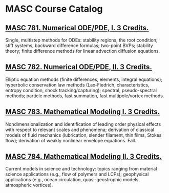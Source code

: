 # MASC Course Catalog

## [MASC 781. Numerical ODE/PDE, I. 3 Credits.](./MASC_781_Numerical_ODEPDE_I)

Single, multistep methods for ODEs: stability regions, the root condition; stiff systems, backward difference formulas; two-point BVPs; stability theory; finite difference methods for linear advection diffusion equations.

## [MASC 782. Numerical ODE/PDE, II. 3 Credits.](./MASC_782_Numerical_ODEPDE_II)

Elliptic equation methods (finite differences, elements, integral equations); hyperbolic conservation law methods (Lax-Fiedrich, characteristics, entropy condition, shock tracking/capturing); spectral, pseudo-spectral methods; particle methods, fast summation, fast multipole/vortex methods.

## [MASC 783. Mathematical Modeling I. 3 Credits.](./MASC_783_Mathematical_Modeling_I)

Nondimensionalization and identification of leading order physical effects with respect to relevant scales and phenomena; derivation of classical models of fluid mechanics (lubrication, slender filament, thin films, Stokes flow); derivation of weakly nonlinear envelope equations. Fall.

## [MASC 784. Mathematical Modeling II. 3 Credits.](./MASC_784_Mathematical_Modeling_II)

Current models in science and technology: topics ranging from material science applications (e.g., flow of polymers and LCPs); geophysical applications (e.g., ocean circulation, quasi-geostrophic models, atmospheric vortices).

